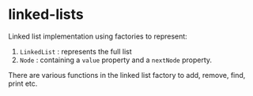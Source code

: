 # linked-lists

Linked list implementation using factories to represent:

1. `LinkedList` : represents the full list
2. `Node` : containing a `value` property and a `nextNode` property.

There are various functions in the linked list factory to add, remove, find, print etc.

